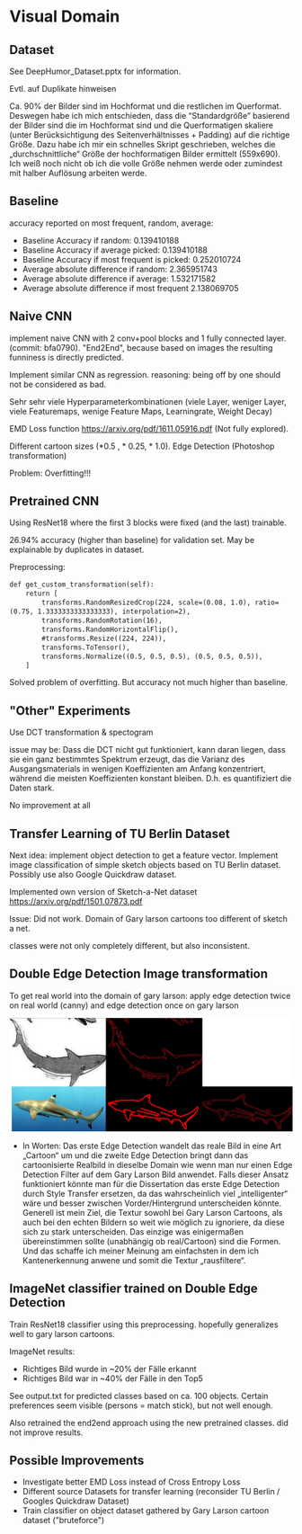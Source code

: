 # Visual Domain
## Dataset

See DeepHumor_Dataset.pptx for information. 

Evtl. auf Duplikate hinweisen

Ca. 90% der Bilder sind im Hochformat und die restlichen im Querformat. Deswegen habe ich mich entschieden, dass die “Standardgröße” basierend der Bilder sind die im Hochformat sind und die Querformatigen skaliere (unter Berücksichtigung des Seitenverhältnisses + Padding) auf die richtige Größe. Dazu habe ich mir ein schnelles Skript geschrieben, welches die „durchschnittliche“ Größe der hochformatigen Bilder ermittelt (559x690). Ich weiß noch nicht ob ich die volle Größe nehmen werde oder zumindest mit halber Auflösung arbeiten werde.


## Baseline
accuracy reported on most frequent, random, average:

* Baseline Accuracy if random:	0.139410188
* Baseline Accuracy if average picked:	0.139410188
* Baseline Accuracy if most frequent is picked:	0.252010724
* Average absolute difference if random:	2.365951743
* Average absolute difference if average:	1.532171582
* Average absolute difference if most frequent	2.138069705

## Naive CNN
implement naive CNN with 2 conv+pool blocks and 1 fully connected layer.
(commit: bfa0790). "End2End", because based on images the resulting
funniness is directly predicted.

Implement similar CNN as regression. reasoning: being off by one should not be
considered as bad.

Sehr sehr viele Hyperparameterkombinationen (viele Layer, weniger Layer, viele Featuremaps, wenige Feature Maps, Learningrate, Weight Decay)

EMD Loss function https://arxiv.org/pdf/1611.05916.pdf
(Not fully explored).

Different cartoon sizes (*0.5 , * 0.25, * 1.0).
Edge Detection (Photoshop transformation)

Problem: Overfitting!!!

## Pretrained CNN
Using ResNet18 where the first 3 blocks were fixed (and the last) trainable.

26.94% accuracy (higher than baseline) for validation set. May be explainable by duplicates in dataset.

Preprocessing:

    def get_custom_transformation(self):
        return [
            transforms.RandomResizedCrop(224, scale=(0.08, 1.0), ratio=(0.75, 1.3333333333333333), interpolation=2),
            transforms.RandomRotation(16),
            transforms.RandomHorizontalFlip(),
            #transforms.Resize((224, 224)),
            transforms.ToTensor(),
            transforms.Normalize((0.5, 0.5, 0.5), (0.5, 0.5, 0.5)),
        ]

Solved problem of overfitting. But accuracy not much higher than baseline.

## "Other" Experiments
Use DCT transformation & spectogram

issue may be:
Dass die DCT nicht gut funktioniert, kann daran liegen, dass sie ein ganz bestimmtes Spektrum erzeugt, das die Varianz des Ausgangsmaterials in wenigen Koeffizienten am Anfang konzentriert, während die meisten Koeffizienten konstant bleiben. D.h. es quantifiziert die Daten stark. 

No improvement at all

## Transfer Learning of TU Berlin Dataset
Next idea: implement object detection to get a feature vector.
Implement image classification of simple sketch objects based on TU Berlin dataset.
Possibly use also Google Quickdraw dataset.

Implemented own version of Sketch-a-Net dataset https://arxiv.org/pdf/1501.07873.pdf 

Issue: Did not work. Domain of Gary larson cartoons too different of 
sketch a net.

classes were not only completely different, but also inconsistent.

## Double Edge Detection Image transformation
To get real world into the domain of gary larson: apply edge detection
twice on real world (canny) and edge detection once on gary larson

![img](./edge_edge_detection.jpg)

* In Worten: Das erste Edge Detection wandelt das reale Bild in eine Art „Cartoon“ um und die zweite Edge Detection bringt dann das cartoonisierte Realbild in dieselbe Domain wie wenn man nur einen Edge Detection Filter auf dem Gary Larson Bild anwendet. Falls dieser Ansatz funktioniert könnte man für die Dissertation das erste Edge Detection durch Style Transfer ersetzen, da das wahrscheinlich viel „intelligenter“ wäre und besser zwischen Vorder/Hintergrund unterscheiden könnte. Generell ist mein Ziel, die Textur sowohl bei Gary Larson Cartoons, als auch bei den echten Bildern so weit wie möglich zu ignoriere, da diese sich zu stark unterscheiden. Das einzige was einigermaßen übereinstimmen sollte (unabhängig ob real/Cartoon) sind die Formen. Und das schaffe ich meiner Meinung am einfachsten in dem ich Kantenerkennung anwene und somit die Textur „rausfiltere“.


## ImageNet classifier trained on Double Edge Detection
Train ResNet18 classifier using this preprocessing. hopefully generalizes well
to gary larson cartoons.

ImageNet results:
* Richtiges Bild wurde in ~20% der Fälle erkannt
* Richtiges Bild war in ~40% der Fälle in den Top5

See output.txt for predicted classes based on ca. 100 objects.
Certain preferences seem visible (persons = match stick), but not well enough.

Also retrained the end2end approach using the new pretrained classes.
did not improve results.

## Possible Improvements
 * Investigate better EMD Loss instead of Cross Entropy Loss
 * Different source Datasets for transfer learning (reconsider TU Berlin / Googles Quickdraw Dataset)
 * Train classifier on object dataset gathered by Gary Larson cartoon dataset ("bruteforce")